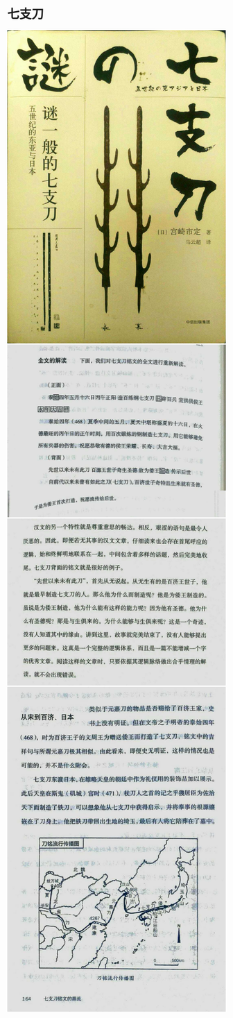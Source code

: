 # 七支刀
![cover](./img/cover.jpeg)  
![inscription](./img/inscription.jpeg)  
![about](./img/about.jpeg)  
![routes](./img/routes.jpeg)  